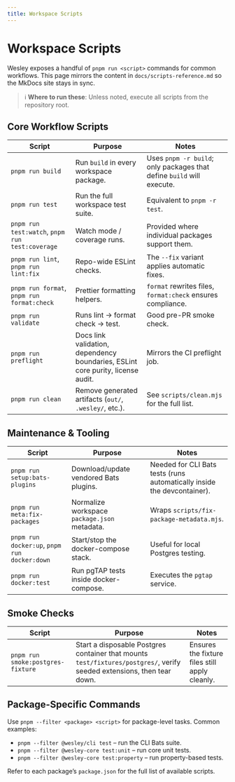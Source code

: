 ```yaml
---
title: Workspace Scripts
---
```


# Workspace Scripts

Wesley exposes a handful of `pnpm run <script>` commands for common workflows. This page mirrors the content in `docs/scripts-reference.md` so the MkDocs site stays in sync.

> ℹ️ **Where to run these**: Unless noted, execute all scripts from the repository root.

## Core Workflow Scripts

| Script | Purpose | Notes |
| --- | --- | --- |
| `pnpm run build` | Run `build` in every workspace package. | Uses `pnpm -r build`; only packages that define `build` will execute. |
| `pnpm run test` | Run the full workspace test suite. | Equivalent to `pnpm -r test`. |
| `pnpm run test:watch`, `pnpm run test:coverage` | Watch mode / coverage runs. | Provided where individual packages support them. |
| `pnpm run lint`, `pnpm run lint:fix` | Repo-wide ESLint checks. | The `--fix` variant applies automatic fixes. |
| `pnpm run format`, `pnpm run format:check` | Prettier formatting helpers. | `format` rewrites files, `format:check` ensures compliance. |
| `pnpm run validate` | Runs lint → format check → test. | Good pre-PR smoke check. |
| `pnpm run preflight` | Docs link validation, dependency boundaries, ESLint core purity, license audit. | Mirrors the CI preflight job. |
| `pnpm run clean` | Remove generated artifacts (`out/`, `.wesley/`, etc.). | See `scripts/clean.mjs` for the full list. |

## Maintenance & Tooling

| Script | Purpose | Notes |
| --- | --- | --- |
| `pnpm run setup:bats-plugins` | Download/update vendored Bats plugins. | Needed for CLI Bats tests (runs automatically inside the devcontainer). |
| `pnpm run meta:fix-packages` | Normalize workspace `package.json` metadata. | Wraps `scripts/fix-package-metadata.mjs`. |
| `pnpm run docker:up`, `pnpm run docker:down` | Start/stop the docker-compose stack. | Useful for local Postgres testing. |
| `pnpm run docker:test` | Run pgTAP tests inside docker-compose. | Executes the `pgtap` service. |

## Smoke Checks

| Script | Purpose | Notes |
| --- | --- | --- |
| `pnpm run smoke:postgres-fixture` | Start a disposable Postgres container that mounts `test/fixtures/postgres/`, verify seeded extensions, then tear down. | Ensures the fixture files still apply cleanly. |

## Package-Specific Commands

Use `pnpm --filter <package> <script>` for package-level tasks. Common examples:

- `pnpm --filter @wesley/cli test` – run the CLI Bats suite.
- `pnpm --filter @wesley-core test:unit` – run core unit tests.
- `pnpm --filter @wesley-core test:property` – run property-based tests.

Refer to each package’s `package.json` for the full list of available scripts.
